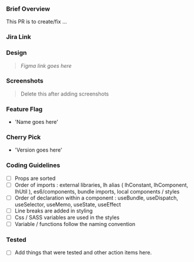 ### Brief Overview

This PR is to create/fix ...

### Jira Link

### Design

> <i>Figma link goes here</i>

### Screenshots

> Delete this after adding screenshots

### Feature Flag

- 'Name goes here'

### Cherry Pick

- 'Version goes here'

### Coding Guidelines

- [ ] Props are sorted
- [ ] Order of imports : external libraries, lh alias ( lhConstant, lhComponent, lhUtil ), es6/components, bundle imports, local components / styles
- [ ] Order of declaration within a component : useBundle, useDispatch, useSelector, useMemo, useState, useEffect
- [ ] Line breaks are added in styling
- [ ] Css / SASS variables are used in the styles
- [ ] Variable / functions follow the naming convention

### Tested

- [ ] Add things that were tested and other action items here.
